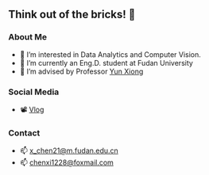 ## Think out of the bricks! 🤪

### About Me
- 👀 I’m interested in Data Analytics and Computer Vision.
- 🌱 I’m currently an Eng.D. student at Fudan University
- 💞️ I’m advised by Professor [Yun Xiong](https://datascience.fudan.edu.cn/e1/61/c13398a123233/page.htm)

### Social Media
- 📽 [Vlog](https://space.bilibili.com/1556502266)

### Contact
- 📫 x_chen21@m.fudan.edu.cn
- 📫 chenxi1228@foxmail.com
